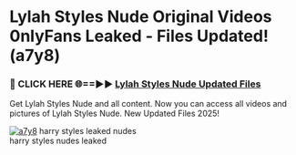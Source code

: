 # Lylah Styles Nude Original Videos 0nlyFans Leaked - Files Updated! (a7y8)

<h3>🔴 CLICK HERE 🌐==►► <a href="https://tinyurl.com/yrmya6cz" rel="nofollow">Lylah Styles Nude Updated Files</a></h3>

Get Lylah Styles Nude and all content. Now you can access all videos and pictures of Lylah Styles Nude. New Updated Files 2025!

[![a7y8](https://i.imgur.com/FMdXYCs.gif)](https://tinyurl.com/yrmya6cz)
harry styles leaked nudes<br>
harry styles nudes leaked